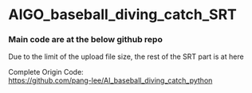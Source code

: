 # AIGO_baseball_diving_catch_SRT

### Main code are at the below github repo

Due to the limit of the upload file size, the rest of the SRT part is at here  

Complete Origin Code:  
https://github.com/pang-lee/AI_baseball_diving_catch_python
